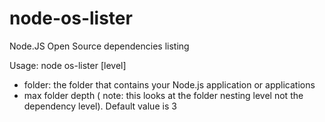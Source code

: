 # node-os-lister
Node.JS Open Source dependencies listing

Usage: node os-lister <folder> [level]
 - folder: the folder that contains your Node.js application or applications
 - max folder depth ( note: this looks at the folder nesting level not the dependency level). Default value is 3
